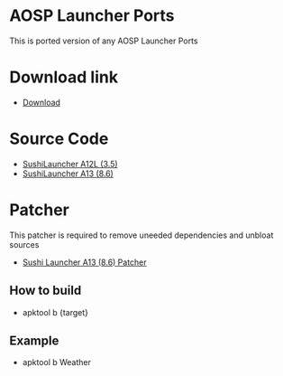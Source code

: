 
# AOSP Launcher Ports
This is ported version of any AOSP Launcher Ports

# Download link
- [Download](https://www.pling.com/p/1828956/)

# Source Code
- [SushiLauncher A12L (3.5)](https://github.com/AyraHikari/LauncherPorts/tree/master/SushiLauncher)
- [SushiLauncher A13 (8.6)](https://github.com/AyraHikari/LauncherPorts/tree/master/SushiLauncher_A13)

# Patcher
This patcher is required to remove uneeded dependencies and unbloat sources
- [Sushi Launcher A13 (8.6) Patcher](https://github.com/AyraHikari/LauncherPorts/tree/master/SushiLauncher_A13/patch/8.6.diff)

## How to build
- apktool b {target}

## Example
- apktool b Weather
